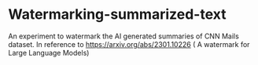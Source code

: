 # Watermarking-summarized-text
An experiment to watermark the AI generated summaries of CNN Mails dataset. In reference to https://arxiv.org/abs/2301.10226 ( A watermark for Large Language Models)

